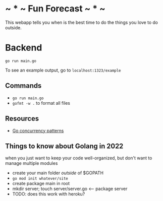 # ~ * ~ Fun Forecast ~ * ~

This webapp tells you when is the best time to do the things you love to do outside.

# Backend

`go run main.go`

To see an example output, go to `localhost:1323/example`
## Commands

- `go run main.go`
- `gofmt -w .` to format all files

## Resources

- [Go concurrency patterns](https://youtu.be/f6kdp27TYZs)

## Things to know about Golang in 2022

when you just want to keep your code well-organized, but don't want to manage multiple modules

- create your main folder _outside_ of \$GOPATH
- `go mod init whatever/site`
- create package main in root
- mkdir server; touch server/server.go <-- package server
- TODO: does this work with heroku?
